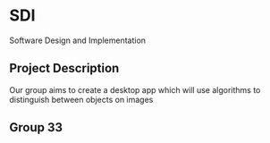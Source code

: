 # SDI
Software Design and Implementation
## Project Description
Our group aims to create a desktop app which will use algorithms to distinguish between objects on images
## Group 33
 
